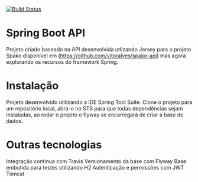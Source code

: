 [![Build Status](https://travis-ci.org/vitoralves/springAPI.svg?branch=master)](https://travis-ci.org/vitoralves/springAPI)

# Spring Boot API

Projeto criado baseado na API desenvolvida utlizando Jersey para o projeto Spako disponível em (https://github.com/vitoralves/spako-api) mas agora explorando os recursos do framework Spring. 

# Instalação

Projeto desenvolvido utilizando a IDE Spring Tool Suite. Clone o projeto para um repositório local, abra-o no STS para que todas dependências sejam instaladas, ao rodar o projeto o flyway se encarregará de criar a base de dados.

# Outras tecnologias

Integração contínua com Travis
Versionamento da base com Flyway
Base embutida para testes utilizando H2
Autenticação e permissões com JWT
Tomcat
